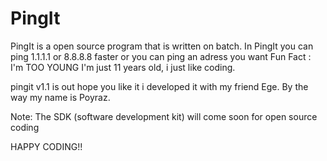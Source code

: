 # PingIt
PingIt is a open source program that is written on batch.
In PingIt you can ping 1.1.1.1 or 8.8.8.8 faster or you can ping an adress you want
Fun Fact : I'm TOO YOUNG I'm just 11 years old, i just like coding.

pingit v1.1 is out hope you like it
i developed it with my friend Ege.
By the way my name is Poyraz.

Note: The SDK (software development kit) will come soon for open source coding

HAPPY CODING!!
